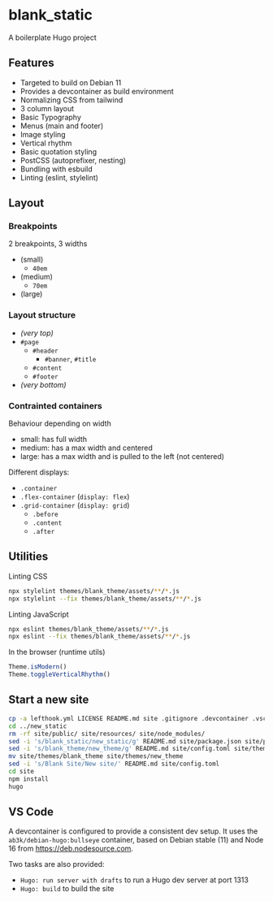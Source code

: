 # blank_static

A boilerplate Hugo project

## Features

- Targeted to build on Debian 11
- Provides a devcontainer as build environment
- Normalizing CSS from tailwind
- 3 column layout
- Basic Typography
- Menus (main and footer)
- Image styling
- Vertical rhythm
- Basic quotation styling
- PostCSS (autoprefixer, nesting)
- Bundling with esbuild
- Linting (eslint, stylelint)

## Layout

### Breakpoints

2 breakpoints, 3 widths

* (small)
  - `40em`
* (medium)
  - `70em`
* (large)

### Layout structure

- *(very top)*
- `#page`
  * `#header`
    - `#banner`, `#title`
  * `#content`
  * `#footer`
- *(very bottom)*

### Contrainted containers

Behaviour depending on width

* small: has full width
* medium: has a max width and centered
* large: has a max width and is pulled to the left (not centered)

Different displays:

- `.container`
- `.flex-container` (`display: flex`)
- `.grid-container` (`display: grid`)
  * `.before`
  * `.content`
  * `.after`

## Utilities

Linting CSS

```bash
npx stylelint themes/blank_theme/assets/**/*.js
npx stylelint --fix themes/blank_theme/assets/**/*.js
```

Linting JavaScript

```bash
npx eslint themes/blank_theme/assets/**/*.js
npx eslint --fix themes/blank_theme/assets/**/*.js
```

In the browser (runtime utils)

```javascript
Theme.isModern()
Theme.toggleVerticalRhythm()
```

## Start a new site

```bash
cp -a lefthook.yml LICENSE README.md site .gitignore .devcontainer .vscode ../new_static
cd ../new_static
rm -rf site/public/ site/resources/ site/node_modules/
sed -i 's/blank_static/new_static/g' README.md site/package.json site/package-lock.json
sed -i 's/blank_theme/new_theme/g' README.md site/config.toml site/themes/blank_theme/theme.toml
mv site/themes/blank_theme site/themes/new_theme
sed -i 's/Blank Site/New site/' README.md site/config.toml
cd site
npm install
hugo
```

## VS Code

A devcontainer is configured to provide a consistent dev setup.
It uses the `ab3k/debian-hugo:bullseye` container, based on Debian stable (11)
and Node 16 from https://deb.nodesource.com.

Two tasks are also provided:

- `Hugo: run server with drafts` to run a Hugo dev server at port 1313
- `Hugo: build` to build the site
